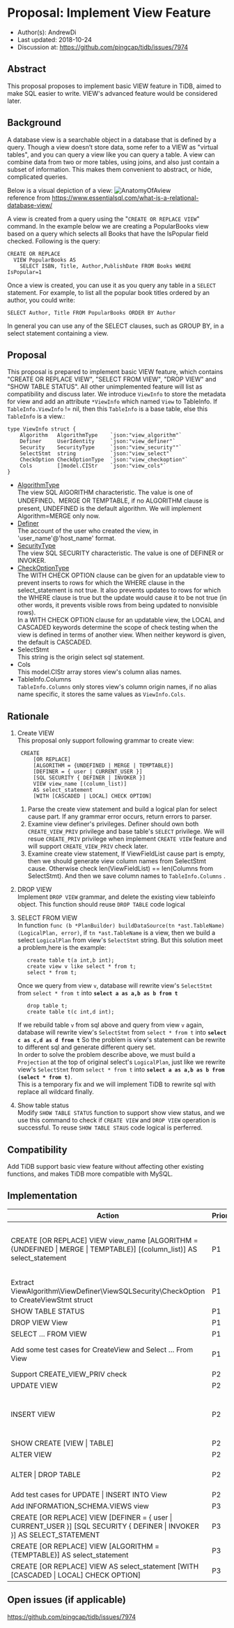 # Proposal: Implement View Feature

- Author(s):     AndrewDi
- Last updated:  2018-10-24
- Discussion at: https://github.com/pingcap/tidb/issues/7974

## Abstract
This proposal proposes to implement basic VIEW feature in TiDB, aimed to make SQL easier to write. VIEW's advanced feature would be considered later.

## Background
A database view is a searchable object in a database that is defined by a query. Though a view doesn’t store data, some refer to a VIEW as "virtual tables", and you can query a view like you can query a table. A view can combine data from two or more tables, using joins, and also just contain a subset of information. This makes them convenient to abstract, or hide, complicated queries.

Below is a visual depiction of a view:
  ![AnatomyOfAview](imgs/view.png)   
  reference from https://www.essentialsql.com/what-is-a-relational-database-view/
  
A view is created from a query using the "`CREATE OR REPLACE VIEW`" command. In the example below we are creating a PopularBooks view based on a query which selects all Books that have the IsPopular field checked. Following is the query:
```mysql
CREATE OR REPLACE 
  VIEW PopularBooks AS 
    SELECT ISBN, Title, Author,PublishDate FROM Books WHERE IsPopular=1
```  

Once a view is created, you can use it as you query any table in a `SELECT` statement. For example, to list all the popular book titles ordered by an author, you could write:  
```mysql
SELECT Author, Title FROM PopularBooks ORDER BY Author
```

In general you can use any of the SELECT clauses, such as GROUP BY, in a select statement containing a view.

## Proposal
This proposal is prepared to implement basic VIEW feature, which contains "CREATE OR REPLACE VIEW", "SELECT FROM VIEW", "DROP VIEW" and "SHOW TABLE STATUS". All other unimplemented feature will list as compatibility and discuss later.
We introduce `ViewInfo` to store the metadata for view and add an attribute `*ViewInfo` which named `View` to TableInfo. If `TableInfo.ViewInfo` != nil, then this `TableInfo` is a base table, else this `TableInfo` is a view.:
```
type ViewInfo struct {
	Algorithm   AlgorithmType    `json:"view_algorithm"`
	Definer     UserIdentity     `json:"view_definer"`  
	Security    SecurityType     `json:"view_security""`
	SelectStmt  string           `json:"view_select"`
	CheckOption CheckOptionType  `json:"view_checkoption"`
	Cols        []model.CIStr    `json:"view_cols"`
}
```
* [AlgorithmType](https://dev.mysql.com/doc/refman/5.7/en/view-algorithms.html)  
    The view SQL AlGORITHM characteristic. The value is one of UNDEFINED、MERGE OR TEMPTABLE, if no ALGORITHM clause is present, UNDEFINED is the default algorithm.
    We will implement Algorithm=MERGE only now.
* [Definer](https://dev.mysql.com/doc/refman/5.7/en/create-view.html)  
    The account of the user who created the view, in 'user_name'@'host_name' format.
* [SecurityType](https://dev.mysql.com/doc/refman/5.7/en/create-view.html)  
    The view SQL SECURITY characteristic. The value is one of DEFINER or INVOKER.
* [CheckOptionType](https://dev.mysql.com/doc/refman/5.7/en/view-check-option.html)  
    The WITH CHECK OPTION clause can be given for an updatable view to prevent inserts to rows for which the WHERE clause in the select_statement is not true. It also prevents updates to rows for which the WHERE clause is true but the update would cause it to be not true (in other words, it prevents visible rows from being updated to nonvisible rows).  
    In a WITH CHECK OPTION clause for an updatable view, the LOCAL and CASCADED keywords determine the scope of check testing when the view is defined in terms of another view. When neither keyword is given, the default is CASCADED.
* SelectStmt  
    This string is the origin select sql statement.
* Cols  
    This model.CIStr array stores view's column alias names.
* TableInfo.Columns  
    `TableInfo.Columns` only stores view's column origin names, if no alias name specific, it stores the same values as `ViewInfo.Cols`.
 
## Rationale
1. Create VIEW  
   This proposal only support following grammar to create view:
   ```
    CREATE
        [OR REPLACE]
        [ALGORITHM = {UNDEFINED | MERGE | TEMPTABLE}]
        [DEFINER = { user | CURRENT_USER }]
        [SQL SECURITY { DEFINER | INVOKER }]
        VIEW view_name [(column_list)]
        AS select_statement
        [WITH [CASCADED | LOCAL] CHECK OPTION]
    ```
    1. Parse the create view statement and build a logical plan for select cause part. If any grammar error occurs, return errors to parser.   
    2. Examine view definer's privileges. Definer should own both `CREATE_VIEW_PRIV` privilege and base table's `SELECT` privilege. We will resue `CREATE_PRIV` privilege when implement `CREATE VIEW` feature and will support `CREATE_VIEW_PRIV` check later.  
    3. Examine create view statement, If ViewFieldList cause part is empty, then we should generate view column names from SelectStmt cause. Otherwise check len(ViewFieldList) == len(Columns from SelectStmt). And then we save column names to `TableInfo.Columns` .
2. DROP VIEW  
  Implement `DROP VIEW` grammar, and delete the existing view tableinfo object. This function should reuse `DROP TABLE` code logical
3. SELECT FROM VIEW  
    In function `func (b *PlanBuilder) buildDataSource(tn *ast.TableName) (LogicalPlan, error)`, if `tn *ast.TableName` is a view, then we build a select `LogicalPlan` from view's `SelectStmt` string. But this solution meet a problem,here is the example:  
    ```mysql
       create table t(a int,b int);
       create view v like select * from t;
       select * from t;
    ```
    Once we query from view `v`, database will rewrite view's `SelectStmt` from `select * from t` into **`select a as a,b as b from t`**
    
    ```mysql
       drop table t;
       create table t(c int,d int);
    ```
    If we rebuild table `v` from sql above and query from view `v` again, database will rewrite view's `SelectStmt` from `select * from t` into **`select c as c,d as d from t`**
    So the problem is view's statement can be rewrite to different sql and generate different query set.  
    In order to solve the problem describe above, we must build a `Projection` at the top of original select's `LogicalPlan`, just like we rewrite view's `SelectStmt` from `select * from t` into **`select a as a,b as b from (select * from t)`**.  
    This is a temporary fix and we will implement TiDB to rewrite sql with replace all wildcard finally.  
4. Show table status  
  Modify `SHOW TABLE STATUS` function to support show view status, and we use this command to check if `CREATE VIEW` and `DROP VIEW` operation is successful. To reuse `SHOW TABLE STAUS` code logical is perferred.

## Compatibility
Add TiDB support basic view feature without affecting other existing functions, and makes TiDB more compatible with MySQL.

## Implementation
|Action  |Priority|Deadline|Notes|
| ------ | ------ | ------ |-----|
|CREATE [OR REPLACE] VIEW view_name [ALGORITHM = {UNDEFINED \| MERGE \| TEMPTABLE}] [(column_list)] AS select_statement|P1|2019/01/15|This task must be done before any other tasks.|
|Extract ViewAlgorithm\ViewDefiner\ViewSQLSecurity\CheckOption to CreateViewStmt struct|P1|2019/01/15|--|
|SHOW TABLE STATUS|P1|2019/01/30|--|
|DROP VIEW View|P1|2019/01/30|--|
|SELECT … FROM VIEW|P1|2019/03/10|--|
|Add some test cases for CreateView and Select … From View|P1|2019/03/30|Port from MySQL test case|
|Support CREATE_VIEW_PRIV check|P2| | |
|UPDATE VIEW|P2| |Difficult|
|INSERT VIEW|P2| |Difficult, dependent on UPDATE VIEW|
|SHOW CREATE [VIEW \| TABLE]|P2| | |
|ALTER VIEW|P2| | |
|ALTER \| DROP TABLE|P2| |Check if table is a View|
|Add test cases for UPDATE \| INSERT INTO View|P2| | |
|Add INFORMATION_SCHEMA.VIEWS view|P3| | |
|CREATE [OR REPLACE] VIEW [DEFINER = { user \| CURRENT_USER }] [SQL SECURITY { DEFINER \| INVOKER }] AS SELECT_STATEMENT|P3| | |
|CREATE [OR REPLACE] VIEW [ALGORITHM = {TEMPTABLE}] AS select_statement|P3| | |
|CREATE [OR REPLACE] VIEW AS select_statement [WITH [CASCADED \| LOCAL] CHECK OPTION]|P3| | |

## Open issues (if applicable)
https://github.com/pingcap/tidb/issues/7974
